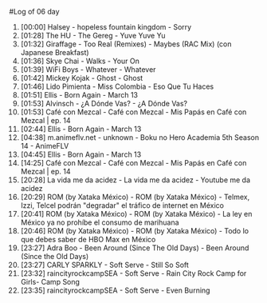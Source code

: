 #Log of 06 day

1. [00:00] Halsey - hopeless fountain kingdom - Sorry
1. [01:28] The HU - The Gereg - Yuve Yuve Yu
1. [01:32] Giraffage - Too Real (Remixes) - Maybes (RAC Mix) (con Japanese Breakfast)
1. [01:36] Skye Chai - Walks - Your On
1. [01:39] WiFi Boys - Whatever - Whatever
1. [01:42] Mickey Kojak - Ghost - Ghost
1. [01:46] Lido Pimienta - Miss Colombia - Eso Que Tu Haces
1. [01:51] Ellis - Born Again - March 13
1. [01:53] Alvinsch - ¿A Dónde Vas? - ¿A Dónde Vas?
1. [01:53] Café con Mezcal - Café con Mezcal - Mis Papás en Café con Mezcal | ep. 14
1. [02:44] Ellis - Born Again - March 13
1. [04:38] m.animeflv.net - unknown - Boku no Hero Academia 5th Season 14 - AnimeFLV
1. [04:45] Ellis - Born Again - March 13
1. [14:25] Café con Mezcal - Café con Mezcal - Mis Papás en Café con Mezcal | ep. 14
1. [20:28] La vida me da acidez - La vida me da acidez - Youtube me da acidez
1. [20:29] ROM (by Xataka México) - ROM (by Xataka México) - Telmex, Izzi, Telcel podrán "degradar" el tráfico de internet en México
1. [20:41] ROM (by Xataka México) - ROM (by Xataka México) - La ley en México ya no prohíbe el consumo de marihuana
1. [20:46] ROM (by Xataka México) - ROM (by Xataka México) - Todo lo que debes saber de HBO Max en México
1. [23:27] Adra Boo - Been Around (Since The Old Days) - Been Around (Since the Old Days)
1. [23:27] CARLY SPARKLY - Soft Serve - Still So Soft
1. [23:32] raincityrockcampSEA - Soft Serve - Rain City Rock Camp for Girls- Camp Song
1. [23:35] raincityrockcampSEA - Soft Serve - Even Burning
